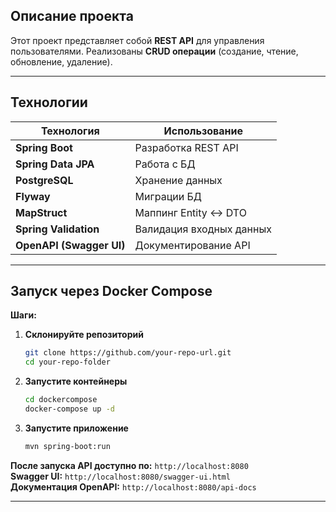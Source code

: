 ## **Описание проекта**
Этот проект представляет собой **REST API** для управления пользователями. 
Реализованы **CRUD операции** (создание, чтение, обновление, удаление).

---

## **Технологии**
| Технология      | Использование |
|----------------|--------------|
| **Spring Boot** | Разработка REST API |
| **Spring Data JPA** | Работа с БД |
| **PostgreSQL** | Хранение данных |
| **Flyway** | Миграции БД |
| **MapStruct** | Маппинг Entity ↔ DTO |
| **Spring Validation** | Валидация входных данных |
| **OpenAPI (Swagger UI)** | Документирование API |

---

## **Запуск через Docker Compose**

**Шаги:**

1. **Склонируйте репозиторий**
   ```bash
   git clone https://github.com/your-repo-url.git
   cd your-repo-folder
   ```

2. **Запустите контейнеры**
   ```bash
   cd dockercompose
   docker-compose up -d
   ```

3. **Запустите приложение**
   ```bash
   mvn spring-boot:run
   ```

**После запуска API доступно по:** `http://localhost:8080`  
**Swagger UI:** `http://localhost:8080/swagger-ui.html`  
**Документация OpenAPI:** `http://localhost:8080/api-docs`  

---